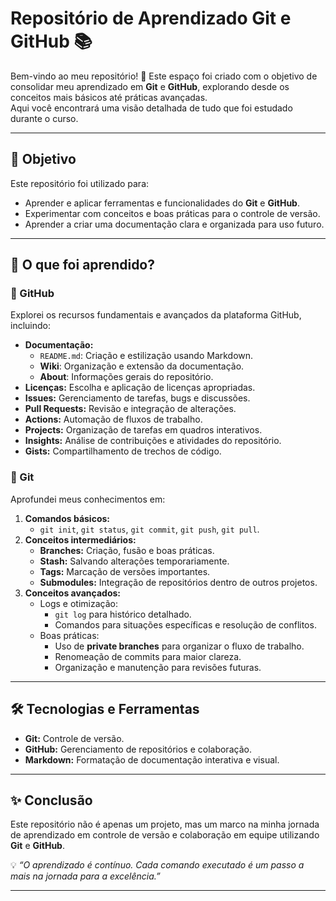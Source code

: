 # **Repositório de Aprendizado Git e GitHub 📚**

Bem-vindo ao meu repositório! 🎉 Este espaço foi criado com o objetivo de consolidar meu aprendizado em **Git** e **GitHub**, explorando desde os conceitos mais básicos até práticas avançadas.  
Aqui você encontrará uma visão detalhada de tudo que foi estudado durante o curso.

---

## **🌟 Objetivo**
Este repositório foi utilizado para:
- Aprender e aplicar ferramentas e funcionalidades do **Git** e **GitHub**.
- Experimentar com conceitos e boas práticas para o controle de versão.
- Aprender a criar uma documentação clara e organizada para uso futuro.

---

## **📑 O que foi aprendido?**

### **📁 GitHub**
Explorei os recursos fundamentais e avançados da plataforma GitHub, incluindo:
- **Documentação:**
  - `README.md`: Criação e estilização usando Markdown.
  - **Wiki**: Organização e extensão da documentação.
  - **About**: Informações gerais do repositório.
- **Licenças:** Escolha e aplicação de licenças apropriadas.
- **Issues:** Gerenciamento de tarefas, bugs e discussões.
- **Pull Requests:** Revisão e integração de alterações.
- **Actions:** Automação de fluxos de trabalho.
- **Projects:** Organização de tarefas em quadros interativos.
- **Insights:** Análise de contribuições e atividades do repositório.
- **Gists:** Compartilhamento de trechos de código.

### **🔧 Git**
Aprofundei meus conhecimentos em:
1. **Comandos básicos:**
   - `git init`, `git status`, `git commit`, `git push`, `git pull`.
2. **Conceitos intermediários:**
   - **Branches:** Criação, fusão e boas práticas.
   - **Stash:** Salvando alterações temporariamente.
   - **Tags:** Marcação de versões importantes.
   - **Submodules:** Integração de repositórios dentro de outros projetos.
3. **Conceitos avançados:**
   - Logs e otimização:
     - `git log` para histórico detalhado.
     - Comandos para situações específicas e resolução de conflitos.
   - Boas práticas:
     - Uso de **private branches** para organizar o fluxo de trabalho.
     - Renomeação de commits para maior clareza.
     - Organização e manutenção para revisões futuras.

---

## **🛠️ Tecnologias e Ferramentas**
- **Git:** Controle de versão.
- **GitHub:** Gerenciamento de repositórios e colaboração.
- **Markdown:** Formatação de documentação interativa e visual.

---

## **✨ Conclusão**
Este repositório não é apenas um projeto, mas um marco na minha jornada de aprendizado em controle de versão e colaboração em equipe utilizando **Git** e **GitHub**.

💡 *“O aprendizado é contínuo. Cada comando executado é um passo a mais na jornada para a excelência.”*

---
